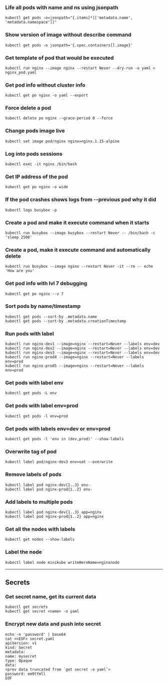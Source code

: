### Life all pods with name and ns using jsonpath
```
kubectl get pods -o=jsonpath="{.items[*]['metadata.name', 'metadata.namespace']}"
```

### Show version of image without describe command
```
kubectl get pods -o jsonpath='{.spec.containers[].image}' 
```

### Get template of pod that would be executed
```
kubectl run nginx --image nginx --restart Never --dry-run -o yaml > nginx_pod.yaml
```

### Get pod info without cluster info
```
kubectl get po nginx -o yaml --export 
```

### Force delete a pod
```
kubectl delete po nginx --grace-period 0 --force
```

### Change pods image live
```
kubectl set image pod/nginx nginx=nginx.1.15-alpine 
```

### Log into pods sessions
```
kubectl exec -it nginx /bin/bash
```

### Get IP address of the pod
```
kubectl get po nginx -o wide
```

### If the pod crashes shows logs from --previous pod why it did
```
kubectl logs busybox -p 
```

### Create a pod and make it execute command when it starts
```
kubectl run busybox --image busybox --restart Never -- /bin/bash -c 'sleep 2500'
```

### Create a pod, make it execute command and automatically delete
```
kubectl run busybox --image nginx --restart Never -it --rm -- echo 'How are you' 
```

### Get pod info with lvl 7 debugging
```
kubectl get po nginx --v 7
```

### Sort pods by name/timestamp
```
kubectl get pods --sort-by .metadata.name
kubectl get pods --sort-by .metadata.creationTimestamp
```

### Run pods with label
```
kubectl run nginx-dev1 --image=nginx --restart=Never --labels env=dev
kubectl run nginx-dev2 --image=nginx --restart=Never --labels env=dev
kubectl run nginx-dev3 --image=nginx --restart=Never --labels env=dev
kubectl run nginx-prod4 --image=nginx --restart=Never --labels env=prod
kubectl run nginx-prod5 --image=nginx --restart=Never --labels env=prod
```

### Get pods with label env
```
kubectl get pods -L env
```

### Get pods with label env=prod
```
kubectl get pods -l env=prod
```

### Get pods with labels env=dev or env=prod
```
kubectl get pods -l 'env in (dev,prod)' --show-labels
```

### Overwrite tag of pod
```
kubectl label pod/nginx-dev3 env=uat --overwrite
```

### Remove labels of pods
```
kubectl label pod nginx-dev{1..3} env-
kubectl label pod nginx-prod{1..2} env-
```

### Add labels to multiple pods
```
kubectl label pod nginx-dev{1..3} app=nginx
kubectl label pod nginx-prod{1..2} app=nginx
```

### Get all the nodes with labels
```
kubectl get nodes --show-labels
```

### Label the node
```
kubectl label node minikube writeHereName=nginxnode
```

---
## Secrets

### Get secret name, get its current data
```
kubectl get secrets
kubectl get secret <name> -o yaml
```

### Encrypt new data and push into secret
```
echo -n 'password' | base64
cat <<EOF> secret.yaml
apiVersion: v1
kind: Secret
metadata:
name: mysecret
type: Opaque
data:
<prev data truncated from `get secret -o yaml`>
password: em9tYmll
EOF
```
